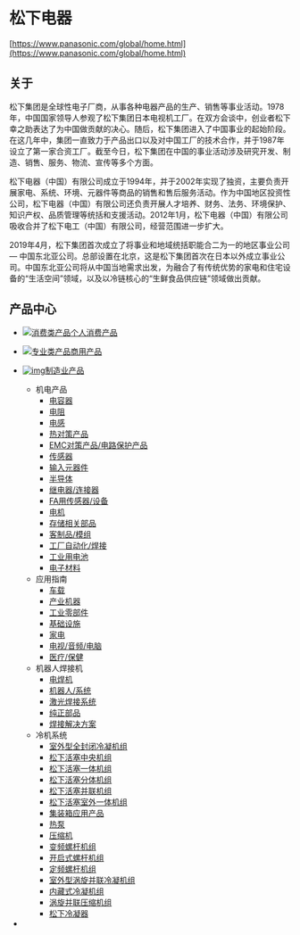 # 松下电器

[https://www.panasonic.com/global/home.html](https://www.panasonic.com/global/home.html)

## 关于
松下集团是全球性电子厂商，从事各种电器产品的生产、销售等事业活动。1978年，中国国家领导人参观了松下集团日本电视机工厂。在双方会谈中，创业者松下幸之助表达了为中国做贡献的决心。随后，松下集团进入了中国事业的起始阶段。在这几年中，集团一直致力于产品出口以及对中国工厂的技术合作，并于1987年设立了第一家合资工厂。截至今日，松下集团在中国的事业活动涉及研究开发、制造、销售、服务、物流、宣传等多个方面。

松下电器（中国）有限公司成立于1994年，并于2002年实现了独资，主要负责开展家电、系统、环境、元器件等商品的销售和售后服务活动。作为中国地区投资性公司，松下电器（中国）有限公司还负责开展人才培养、财务、法务、环境保护、知识产权、品质管理等统括和支援活动。2012年1月，松下电器（中国）有限公司吸收合并了松下电工（中国）有限公司，经营范围进一步扩大。

2019年4月，松下集团首次成立了将事业和地域统括职能合二为一的地区事业公司 — 中国东北亚公司。总部设置在北京，这是松下集团首次在日本以外成立事业公司。中国东北亚公司将从中国当地需求出发，为融合了有传统优势的家电和住宅设备的“生活空间”领域，以及以冷链核心的“生鲜食品供应链”领域做出贡献。


## 产品中心
  - [![消费类产品](https://panasonic.cn/wp-content/uploads/2019/05/%E6%B6%88529.png)个人消费产品](https://panasonic.cn/#)
  - [![专业类产品](https://panasonic.cn/wp-content/uploads/2019/05/%E4%B8%93529.png)商用产品](https://panasonic.cn/#)
  - [![img](https://panasonic.cn/wp-content/uploads/2019/05/%E5%85%83529.png)制造业产品](https://panasonic.cn/#)
    - 机电产品
      - [电容器](http://industrial.panasonic.cn/ea/products/capacitors)
      - [电阻](http://industrial.panasonic.cn/ea/products/resistors)
      - [电感](http://industrial.panasonic.cn/ea/products/inductors)
      - [热对策产品](http://industrial.panasonic.cn/ea/products/thermal-solutions)
      - [EMC对策产品/电路保护产品](https://industrial.panasonic.cn/ea/products/emc-circuit-protection)
      - [传感器](http://industrial.panasonic.cn/ea/products/sensors)
      - [输入元器件](http://industrial.panasonic.cn/ea/products/input-devices)
      - [半导体](https://industrial.panasonic.cn/ea/products/semiconductors)
      - [继电器/连接器](http://device.panasonic.cn/ac/c/control/index.jsp)
      - [FA用传感器/设备](https://industrial.panasonic.cn/ea/products/fasys)
      - [电机](http://industrial.panasonic.cn/ea/products/motors-compressors)
      - [存储相关部品](http://industrial.panasonic.cn/ea/products/industrial-devices-media)
      - [客制品/模组](http://industrial.panasonic.cn/ea/products/custom-module)
      - [工厂自动化/焊接](http://industrial.panasonic.cn/ea/products/fa-welding)
      - [工业用电池](https://industrial.panasonic.cn/ea/products/batteries)
      - [电子材料](http://industrial.panasonic.cn/ea/products/electronic-materials)
    - 应用指南
      - [车载](https://industrial.panasonic.cn/ea/applications/automotive)
      - [产业机器](https://industrial.panasonic.cn/ea/applications/industrials)
      - [工业零部件](https://industrial.panasonic.cn/ea/applications/solution-mdls)
      - [基础设施](https://industrial.panasonic.cn/ea/applications/s-society)
      - [家电](https://industrial.panasonic.cn/ea/applications/ha)
      - [电视/音频/电脑](https://industrial.panasonic.cn/ea/applications/avc)
      - [医疗/保健](https://industrial.panasonic.cn/ea/applications/h-care)
    - 机器人焊接机
      - [电焊机](http://pwst.panasonic.cn/hange/)
      - [机器人/系统](http://pwst.panasonic.cn/robot/)
      - [激光焊接系统](http://pwst.panasonic.cn/robot/jiqirenjiguanghanjiexitong.jsp)
      - [纯正部品](http://pwst.panasonic.cn/chunzheng/)
      - [焊接解决方案](http://pwst.panasonic.cn/solution/jiejuefangan.jsp)
    - 冷机系统
      - [室外型全封闭冷凝机组](http://www.rsdl-panasonic.com/index.php?action=product_list&ssfl=385)
      - [松下活塞中央机组](http://www.rsdl-panasonic.com/index.php?action=product_list&ssfl=355)
      - [松下活塞一体机组](http://www.rsdl-panasonic.com/index.php?action=product_list&ssfl=357)
      - [松下活塞分体机组](http://www.rsdl-panasonic.com/index.php?action=product_list&ssfl=358)
      - [松下活塞并联机组](http://www.rsdl-panasonic.com/index.php?action=product_list&ssfl=359)
      - [松下活塞室外一体机组](http://www.rsdl-panasonic.com/index.php?action=product_list&ssfl=360)
      - [集装箱应用产品](http://www.rsdl-panasonic.com/index.php?action=product_list&ssfl=388)
      - [热泵](http://www.rsdl-panasonic.com/index.php?action=product_list&ssfl=390)
      - [压缩机](http://www.rsdl-panasonic.com/index.php?action=product_list&ssfl=356)
      - [变频螺杆机组](http://www.rsdl-panasonic.com/index.php?action=product_list&ssfl=354)
      - [开启式螺杆机组](http://www.rsdl-panasonic.com/index.php?action=product_list&ssfl=386)
      - [定频螺杆机组](http://www.rsdl-panasonic.com/index.php?action=product_list&ssfl=387)
      - [室外型涡旋并联冷凝机组](http://www.rsdl-panasonic.com/index.php?action=product_list&ssfl=361)
      - [内藏式冷凝机组](http://www.rsdl-panasonic.com/index.php?action=product_list&ssfl=362)
      - [涡旋并联压缩机组](http://www.rsdl-panasonic.com/index.php?action=product_list&ssfl=389)
      - [松下冷凝器](http://www.rsdl-panasonic.com/index.php?action=product_list&ssfl=391)

-  